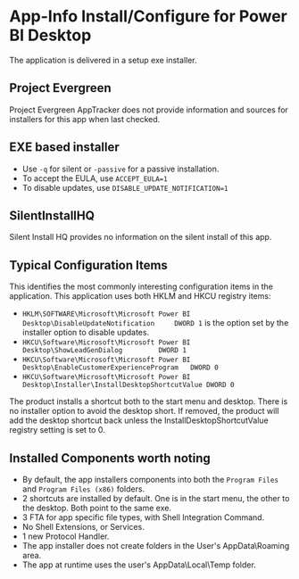 # App-Info Install/Configure for Power BI Desktop

The application is delivered in a setup exe installer.  

## Project Evergreen
Project Evergreen AppTracker does not provide information and sources for installers for this app when last checked.


## EXE based installer

* Use `-q` for silent or `-passive` for a passive installation.
* To accept the EULA, use `ACCEPT_EULA=1`
* To disable updates, use `DISABLE_UPDATE_NOTIFICATION=1`

## SilentInstallHQ
Silent Install HQ provides no information on the silent install of this app.

## Typical Configuration Items 

This identifies the most commonly interesting configuration items in the application.   This application uses both HKLM and HKCU registry items:

* `HKLM\SOFTWARE\Microsoft\Microsoft Power BI Desktop\DisableUpdateNotification 	DWORD 1` is the option set by the installer option to disable updates.
* `HKCU\Software\Microsoft\Microsoft Power BI Desktop\ShowLeadGenDialog			DWORD 1`
* `HKCU\Software\Microsoft\Microsoft Power BI Desktop\EnableCustomerExperienceProgram	DWORD 0`
* `HKCU\Software\Microsoft\Microsoft Power BI Desktop\Installer\InstallDesktopShortcutValue	DWORD 0`

The product installs a shortcut both to the start menu and desktop.  There is no installer option to avoid the desktop short.  If removed, the product will add the desktop shortcut back unless the InstallDesktopShortcutValue registry setting is set to 0.



## Installed Components worth noting

* By default, the app installers components into both the `Program Files` and `Program Files (x86)` folders.
*  2 shortcuts are installed by default. One is in the start menu, the other to the desktop.  Both point to the same exe.
* 3 FTA for app specific file types, with Shell Integration Command.
* No Shell Extensions, or Services.
* 1 new Protocol Handler.
* The app installer does not create folders in the User's AppData\Roaming area.
* The app at runtime uses the user's AppData\Local\Temp folder.
